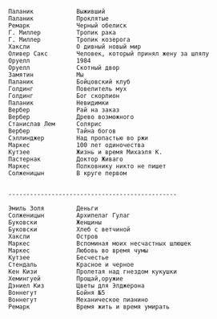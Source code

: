 

      Паланик            Выживший
      Паланик            Проклятые
      Ремарк             Черный обелиск
      Г. Миллер          Тропик рака
      Г. Миллер          Тропик козерога
      Хаксли             О дивный новый мир
      Оливер Сакс        Человек, который принял жену за шляпу
      Оруелл             1984
      Оруелл             Скотный двор
      Замятин            Мы
      Паланик            Бойцовский клуб
      Голдинг            Повелитель мух
      Голдинг            Бог скорпион
      Паланик            Невидимки
      Вербер             Рай на заказ
      Вербер             Древо возможного
      Станислав Лем      Солярис
      Вербер             Тайна богов
      Сэллинджер         Над пропастью во ржи
      Маркес             100 лет одиночества
      Кутзее             Жизнь и время Михаэля К.
      Пастернак          Доктор Живаго
      Маркес             Полковнику никто не пишет
      Солженицын         В круге первом


      -----------------------------------------------

      Эмиль Золя         Деньги
      Солженицын         Архипелаг Гулаг
      Буковски           Женщины
      Буковски           Хлеб с ветчиной
      Хаксли             Остров
      Маркес             Вспоминая моих несчастных шлюшек
      Маркес             Любовь во время чумы
      Кутзее             Бесчестье
      Стендаль           Красное и черное
      Кен Кизи           Пролетая над гнездом кукушки
      Хемингуей          Прощай,оружие
      Дэниел Киз         Цветы для Элджерона
      Воннегут           Бойня №5
      Воннегут           Механическое пианино
      Ремарк             Время жить и время умирать
